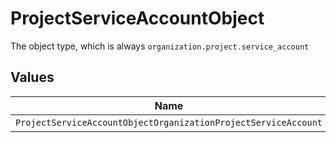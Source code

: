 # ProjectServiceAccountObject

The object type, which is always `organization.project.service_account`


## Values

| Name                                                           | Value                                                          |
| -------------------------------------------------------------- | -------------------------------------------------------------- |
| `ProjectServiceAccountObjectOrganizationProjectServiceAccount` | organization.project.service_account                           |